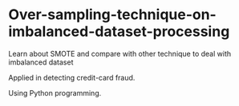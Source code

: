 # Over-sampling-technique-on-imbalanced-dataset-processing

Learn about SMOTE and compare with other technique to deal with imbalanced dataset

Applied in detecting credit-card fraud.

Using Python programming.
